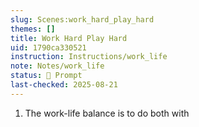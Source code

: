 ```yaml
---
slug: Scenes:work_hard_play_hard
themes: []
title: Work Hard Play Hard
uid: 1790ca330521
instruction: Instructions/work_life
note: Notes/work_life
status: 💬 Prompt
last-checked: 2025-08-21
---
```

1. The work-life balance is to do both with
